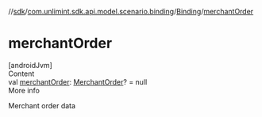 //[sdk](../../../index.md)/[com.unlimint.sdk.api.model.scenario.binding](../index.md)/[Binding](index.md)/[merchantOrder](merchant-order.md)



# merchantOrder  
[androidJvm]  
Content  
val [merchantOrder](merchant-order.md): [MerchantOrder](../../com.unlimint.sdk.api.model/-merchant-order/index.md)? = null  
More info  


Merchant order data

  



